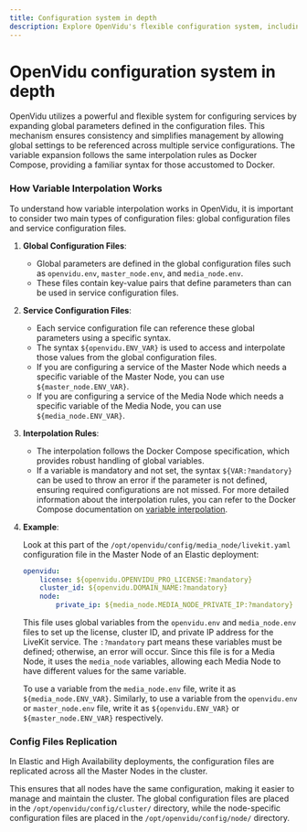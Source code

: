 ```yaml
---
title: Configuration system in depth
description: Explore OpenVidu's flexible configuration system, including global and service file settings, variable interpolation, and how to manage clusters efficiently.
---
```


# OpenVidu configuration system in depth

OpenVidu utilizes a powerful and flexible system for configuring services by expanding global parameters defined in the configuration files. This mechanism ensures consistency and simplifies management by allowing global settings to be referenced across multiple service configurations. The variable expansion follows the same interpolation rules as Docker Compose, providing a familiar syntax for those accustomed to Docker.

### How Variable Interpolation Works

To understand how variable interpolation works in OpenVidu, it is important to consider two main types of configuration files: global configuration files and service configuration files.

1. **Global Configuration Files**:

    - Global parameters are defined in the global configuration files such as `openvidu.env`, `master_node.env`, and `media_node.env`.
    - These files contain key-value pairs that define parameters than can be used in service configuration files.

2. **Service Configuration Files**:

    - Each service configuration file can reference these global parameters using a specific syntax.
    - The syntax `${openvidu.ENV_VAR}` is used to access and interpolate those values from the global configuration files.
    - If you are configuring a service of the Master Node which needs a specific variable of the Master Node, you can use `${master_node.ENV_VAR}`.
    - If you are configuring a service of the Media Node which needs a specific variable of the Media Node, you can use `${media_node.ENV_VAR}`.

3. **Interpolation Rules**:

    - The interpolation follows the Docker Compose specification, which provides robust handling of global variables.
    - If a variable is mandatory and not set, the syntax `${VAR:?mandatory}` can be used to throw an error if the parameter is not defined, ensuring required configurations are not missed. For more detailed information about the interpolation rules, you can refer to the Docker Compose documentation on [variable interpolation](https://docs.docker.com/compose/compose-file/12-interpolation/).

4. **Example**:

    Look at this part of the `/opt/openvidu/config/media_node/livekit.yaml` configuration file in the Master Node of an Elastic deployment:

    ```yaml
    openvidu:
        license: ${openvidu.OPENVIDU_PRO_LICENSE:?mandatory}
        cluster_id: ${openvidu.DOMAIN_NAME:?mandatory}
        node:
            private_ip: ${media_node.MEDIA_NODE_PRIVATE_IP:?mandatory}
    ```

    This file uses global variables from the `openvidu.env` and `media_node.env` files to set up the license, cluster ID, and private IP address for the LiveKit service. The `:?mandatory` part means these variables must be defined; otherwise, an error will occur. Since this file is for a Media Node, it uses the `media_node` variables, allowing each Media Node to have different values for the same variable.

    To use a variable from the `media_node.env` file, write it as `${media_node.ENV_VAR}`. Similarly, to use a variable from the `openvidu.env` or `master_node.env` file, write it as `${openvidu.ENV_VAR}` or `${master_node.ENV_VAR}` respectively.

### Config Files Replication

In Elastic and High Availability deployments, the configuration files are replicated across all the Master Nodes in the cluster.

This ensures that all nodes have the same configuration, making it easier to manage and maintain the cluster. The global configuration files are placed in the `/opt/openvidu/config/cluster/` directory, while the node-specific configuration files are placed in the `/opt/openvidu/config/node/` directory.
